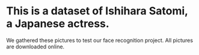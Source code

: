 # This is a dataset of Ishihara Satomi, a Japanese actress.
We gathered these pictures to test our face recognition project. All pictures are downloaded online.

